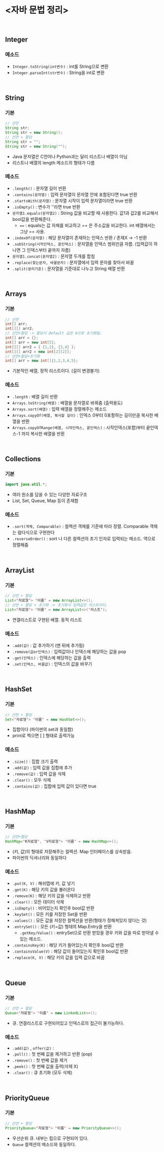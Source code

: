 # <자바 문법 정리>

<br>

## Integer

### 메소드

- `Integer.toString(int변수)` : int를 String으로 변환
- `Integer.parseInt(str변수)` : String을 int로 변환

<br>

## String

### 기본

```java
// 선언
String str;
String str = new String();
// 선언 + 할당
String str = "";
String str = new String("");
```

- Java 문자열은 C언어나 Python과는 달리 리스트나 배열이 아님
- 리스트나 배열의 length 메소드의 형태가 다름

### 메소드

- `.length()` : 문자열 길이 반환
- `.contains(문자열)` : 입력 문자열이 문자열 안에 포함된다면 true 반환
- `.startsWith(문자열)` : 문자열 시작이 입력 문자열이라면 true 반환
- `.isEmpty()` : 변수가 ''라면 true 반환
- `문자열1.equals(문자열2)` : String 값을 비교할 때 사용한다. 값1과 값2를 비교해서 bool값을 반환해준다.
   - ` == ` : equals는 값 자체를 비교하고 == 은 주소값을 비교한다. int 배열에서는 그냥 == 사용.
- `.indexOf(문자열)` : 해당 문자열이 존재하는 인덱스 반환 / 존재X -> -1 반환
- `.subString(시작인덱스, 끝인덱스)` : 문자열을 인덱스 범위만큼 자름. (입력값이 하나면 그 인덱스부터 끝까지 자름)
- `문자열1.concat(문자열2)` : 문자열 두개를 합침
- `.replace(찾는문자, 바꿀문자)` : 문자열에서 입력 문자를 찾아서 바꿈
- `.split(분리기준)` : 문자열을 기준대로 나누고 String 배열 반환

<br>

## Arrays

### 기본

```java
// 선언
int[] arr;
int[][] arr2;
// 선언+할당 -> 할당시 default 값은 0으로 초기화됨.
int[] arr = {};
int[] arr = new int[5];
int[][] arr2 = { {1,2}, {3,4} };
int[][] arr2 = new int[2][2]];
// 선언+할당+초기화
int[] arr = new int[]{1,2,3,4,5};

```

- 기본적인 배열, 정적 리스트이다. (길이 변경불가)

### 메소드

- `.length` : 배열 길이 반환
- `Arrays.toString(배열)` : 배열을 문자열로 바꿔줌 (출력용도)
- `Arrays.sort(배열)` : 입력 배열을 정렬해주는 메소드
- `Arrays.copyOf(배열, 복사할 길이)` : 인덱스 0부터 0포함하는 길이만큼 복사한 배열을 반환
- `Arrays.copyOfRange(배열, 시작인덱스, 끝인덱스)` : 시작인덱스(포함)부터 끝인덱스-1 까지 복사한 배열을 반환

<br>

## Collections

### 기본

```java
import java.util.*;
```

- 여러 원소를 담을 수 있는 다양한 자료구조
- List, Set, Queue, Map 등이 존재함

### 메소드

- `.sort(객체, Comparable)` : 컬렉션 객체를 기준에 따라 정렬. Comparable 객체는 람다식으로 구현한다
- `.reverseOrder()` : sort 나 다른 컬렉션의 초기 인자로 입력되는 메소드. 역으로 정렬해줌


<br>

## ArrayList

### 기본

```java
// 선언 + 할당
List<'자료형'> '이름' = new ArrayList<>();
// 선언 + 할당 + 초기화 -> 초기화시 입력값은 리스트이다.
List<'자료형'> '이름' = new ArrayList<>('리스트');
```

- 연결리스트로 구현된 배열. 동적 리스트

### 메소드

- `.add(값)` : 값 추가하기 (맨 뒤에 추가됨)
- `.remove(값or인덱스)` : 입력값이나 인덱스에 해당하는 값을 pop
- `.get(인덱스)` : 인덱스에 해당하는 값을 출력
- `.set(인덱스, 바꿀값)` : 인덱스의 값을 바꾸기

<br>

## HashSet

### 기본

```java
// 선언 + 할당
Set<'자료형'> '이름' = new HashSet<>();
```

- 집합이다 (파이썬의 set과 동일함)
- print로 찍으면 [ ] 형태로 출력가능

### 메소드

- `.size()` : 집합 크기 출력
- `.add(값)` : 입력 값을 집합에 추가
- `.remove(값)` : 입력 값을 삭제
- `.clear()` : 모두 삭제
- `.contains(값)` : 집합에 입력 값이 있다면 true

<br>

## HashMap

### 기본

```java
// 선언+할당
HashMap<'K자료형', 'V자료형'> '이름' = new HashMap<>();
```
- (키, 값)의 형태로 저장해주는 컬렉션. Map 인터페이스를 상속받음.
- 파이썬의 딕셔너리와 동일하다

### 메소드

- `.put(K, V)` : 해쉬맵에 키, 값 넣기
- `.get(K)` : 해당 키의 값을 불러온다
- `.remove(K)` : 해당 키의 값을 삭제하고 반환
- `.clear()` : 모든 데이터 삭제
- `.isEmpty()` : 비어있는지 확인후 bool값 반환
- `.keySet()` : 모든 키를 저장한 Set을 반환
- `.values()` : 모든 값을 저장한 컬렉션을 반환(형태가 정해져있지 않다는 것)
- `.entrySet()` : 모든 (키=값) 형태의 Map.Entry을 반환 
    - `.getKey/Value()` : entrySet으로 반환 받았을 경우 키와 값을 따로 받아낼 수 있는 메소드.
- `.containsKey(K)` : 해당 키가 들어있는지 확인후 bool값 반환
- `.containsValue(V)` : 해당 값이 들어있는지 확인후 bool값 반환
- `.replace(K, V)` : 해당 키의 값을 입력 값으로 바꿈

<br>

## Queue

### 기본

```java
// 선언 + 할당
Queue<'자료형'> '이름' = new LinkedList<>();
```

- 큐. 연결리스트로 구현되어있고 인덱스로의 접근이 불가능하다. 

### 메소드

- `.add(값)` , `offer(값)` : 
- `.poll()` : 첫 번째 값을 제거하고 반환 (pop)
- `.remove()` : 첫 번째 값을 제거 
- `.peek()` : 첫 번째 값을 출력(삭제 X)
- `.clear()` : 큐 초기화 (모두 삭제)

<br>

## PriorityQueue

### 기본

```java
// 선언 + 할당
PriorityQueue<'자료형'> '이름' = new PriorityQueue<>();
```

- 우선순위 큐. 내부는 힙으로 구현되어 있다.
- `Queue` 컬렉션의 메소드와 동일하다.
